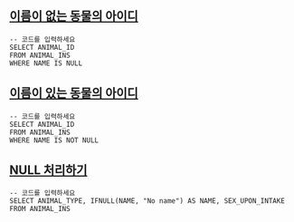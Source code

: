 ## [이름이 없는 동물의 아이디](https://programmers.co.kr/learn/courses/30/lessons/59039)

```mysql
-- 코드를 입력하세요
SELECT ANIMAL_ID
FROM ANIMAL_INS 
WHERE NAME IS NULL
```

## [이름이 있는 동물의 아이디](https://programmers.co.kr/learn/courses/30/lessons/59407)

```mysql
-- 코드를 입력하세요
SELECT ANIMAL_ID
FROM ANIMAL_INS 
WHERE NAME IS NOT NULL
```

## [NULL 처리하기](https://programmers.co.kr/learn/courses/30/lessons/59410)

```mysql
-- 코드를 입력하세요
SELECT ANIMAL_TYPE, IFNULL(NAME, "No name") AS NAME, SEX_UPON_INTAKE
FROM ANIMAL_INS
```

